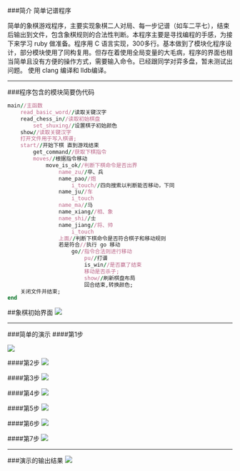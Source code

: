###简介 简单记谱程序

简单的象棋游戏程序，主要实现象棋二人对局、每一步记谱（如车二平七），结束后输出到文件，包含象棋规则的合法性判断。本程序主要是寻找编程的手感，为接下来学习 ruby 做准备。程序用 C 语言实现，300多行。基本做到了模块化程序设计，部分模块使用了同构复用。但存在着使用全局变量的大毛病，程序的界面也相当简单且没有方便的操作方式，需要输入命令。已经跟同学对弈多盘，暂未测试出问题。
使用 clang 编译和 lldb编译。 

---
###程序包含的模块简要伪代码
```rb
main//主函数
	read_basic_word//读取关键汉字
	read_chess_in//读取初始棋盘
		set_shuxing//设置棋子初始颜色
	show//读取关键汉字
	打开文件用于写入棋谱;
	start//开始下棋 直到游戏结束
		get_command//获取下棋指令
		moves//根据指令移动
			move_is_ok//判断下棋命令是否出界
				name_zu//卒、兵
				name_pao//炮
					i_touch//四向搜索以判断能否移动，下同
				name_ju//车
					i_touch
				name_ma//马
				name_xiang//相、象
				name_shi//士
				name_jiang//将、帅
					i_touch
				上面//判断下棋命令是否符合棋子和移动规则
				若是符合//执行 go 移动
					go//指令合法则进行移动
						pu//打谱
						is_win//是否赢了结束
						移动是否杀子;
						show//刷新棋盘布局
						回合结束,转换颜色;
	关闭文件并结束;
end
```
##象棋初始界面
![](http://7xivgw.com1.z0.glb.clouddn.com/15-5-16/45592599.jpg)

---

###简单的演示
####第1步

![](http://7xivgw.com1.z0.glb.clouddn.com/15-5-16/34365478.jpg)

####第2步
![](http://7xivgw.com1.z0.glb.clouddn.com/15-5-16/61765763.jpg)

####第3步
![](http://7xivgw.com1.z0.glb.clouddn.com/15-5-16/23189853.jpg)

####第4步
![](http://7xivgw.com1.z0.glb.clouddn.com/15-5-16/64431964.jpg)

####第5步
![](http://7xivgw.com1.z0.glb.clouddn.com/15-5-16/66704470.jpg)

####第6步
![](http://7xivgw.com1.z0.glb.clouddn.com/15-5-16/16084277.jpg)

####第7步
![](http://7xivgw.com1.z0.glb.clouddn.com/15-5-16/90869268.jpg)

---
###演示的输出结果
![](http://7xivgw.com1.z0.glb.clouddn.com/15-5-16/98925268.jpg)
